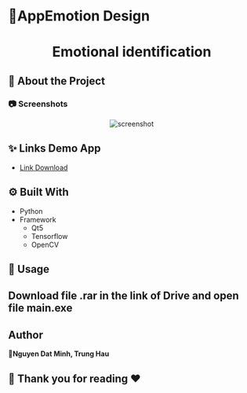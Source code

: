 # 📃AppEmotion Design

<h1 align="center">Emotional identification</h1> 

## :star2: About the Project

<!-- Screenshots -->
### :camera: Screenshots

<div align="center"> 
  <img src="img/screenshot.png" alt="screenshot" />
</div>

## ✨ Links Demo App

- [Link Download](https://drive.google.com/file/d/15J1CkL3w08n8Fgb6ffLXCXAXTJnla7my/view?fbclid=IwAR2AIeqQtJYjbWc_1kXLCSS6XX-3uBi3qMOF5ZctlH9CSAAmoffx8Q7IYEM)

## :gear: Built With

- Python
- Framework
  - Qt5
  - Tensorflow
  - OpenCV

## 🚀 Usage
  Download file .rar in the link of Drive and open file main.exe
- 
## Author

👤**Nguyen Dat Minh, Trung Hau**


## 🤝 Thank you for reading ❤️
